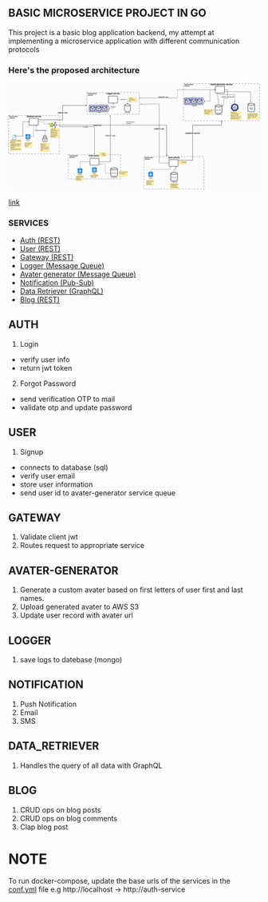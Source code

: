## BASIC MICROSERVICE PROJECT IN GO

This project is a basic blog application backend, my attempt at implementing a microservice application with different communication protocols

### Here's the proposed architecture 
![microservice-architecture image](microservice-architecture.png)

[link](https://drive.google.com/file/d/1xaSWEzuC7NARDynK8X6u38MIRKt9ptMt/view?usp=sharing)


### SERVICES
- [Auth (REST)](#AUTH)
- [User (REST)](#USER)
- [Gateway (REST)](#GATEWAY)
- [Logger (Message Queue)](#LOGGER)
- [Avater generator (Message Queue)](#AVATER-GENERATOR)
- [Notification (Pub-Sub)](#NOTIFICATION)
- [Data Retriever (GraphQL)](#DATA_RETRIEVER)
- [Blog (REST)](#REST)


## AUTH
1. Login
  - verify user info
  - return jwt token
2. Forgot Password
  - send verification OTP to mail
  - validate otp and update password

## USER
1. Signup
  - connects to database (sql)
  - verify user email
  - store user information
  - send user id to avater-generator service queue

## GATEWAY
1. Validate client jwt
2. Routes request to appropriate service
  
## AVATER-GENERATOR
1. Generate a custom avater based on first letters of user first and last names.
2. Upload generated avater to AWS S3
3. Update user record with avater url

## LOGGER
1. save logs to datebase (mongo)

## NOTIFICATION
1. Push Notification
2. Email
3. SMS

## DATA_RETRIEVER
1. Handles the query of all data with GraphQL

## BLOG
1. CRUD ops on blog posts
2. CRUD ops on blog comments
3. Clap blog post

# NOTE
To run docker-compose, update the base urls of the services in the [conf.yml](https://github.com/ShowBaba/microservice-sample-go/blob/main/gateway-service/conf.yaml) file e.g http://localhost -> http://auth-service